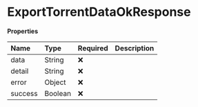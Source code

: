 # ExportTorrentDataOkResponse

**Properties**

| Name    | Type    | Required | Description |
| :------ | :------ | :------- | :---------- |
| data    | String  | ❌       |             |
| detail  | String  | ❌       |             |
| error   | Object  | ❌       |             |
| success | Boolean | ❌       |             |
